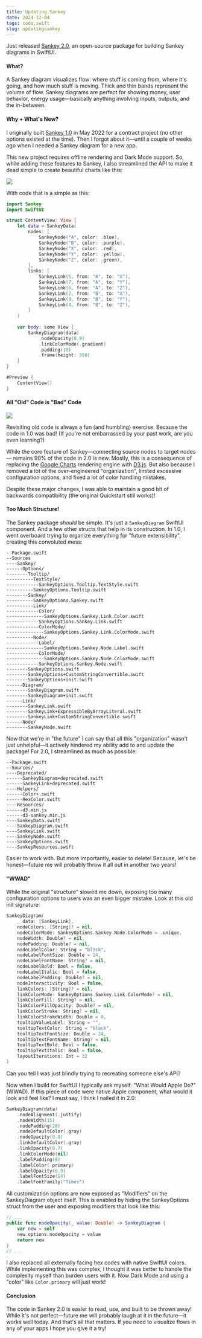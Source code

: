 ```yaml
---
title: Updating Sankey
date: 2024-12-04
tags: code,swift
slug: updatingsankey
---
```


Just released [Sankey 2.0](https://github.com/maxhumber/Sankey/tree/2.0), an open-source package for building Sankey diagrams in SwiftUI.

#### What?

A Sankey diagram visualizes flow: where stuff is coming from, where it's going, and how much stuff is moving. Thick and thin bands represent the volume of flow. Sankey diagrams are perfect for showing money, user behavior, energy usage—basically anything involving inputs, outputs, and the in-between.

#### Why + What's New?

I originally built [Sankey 1.0](https://github.com/maxhumber/Sankey/tree/1.0) in May 2022 for a contract project (no other options existed at the time). Then I forgot about it—until a couple of weeks ago when I needed a Sankey diagram for a new app.

This new project requires offline rendering and Dark Mode support. So, while adding these features to Sankey, I also streamlined the API to make it dead simple to create beautiful charts like this:

![](https://github.com/maxhumber/Sankey/raw/master/Images/quick.png)

With code that is a simple as this:

```swift
import Sankey
import SwiftUI

struct ContentView: View {
    let data = SankeyData(
        nodes: [
            SankeyNode("A", color: .blue),
            SankeyNode("B", color: .purple),
            SankeyNode("X", color: .red),
            SankeyNode("Y", color: .yellow),
            SankeyNode("Z", color: .green),
        ],
        links: [
            SankeyLink(5, from: "A", to: "X"),
            SankeyLink(7, from: "A", to: "Y"),
            SankeyLink(6, from: "A", to: "Z"),
            SankeyLink(2, from: "B", to: "X"),
            SankeyLink(9, from: "B", to: "Y"),
            SankeyLink(4, from: "B", to: "Z"),
        ]
    )
    
    var body: some View {
        SankeyDiagram(data)
            .nodeOpacity(0.9)
            .linkColorMode(.gradient)
            .padding(10)
            .frame(height: 350)
    }
}

#Preview {
    ContentView()
}
```

#### All "Old" Code is "Bad" Code

![](https://i.redd.it/djajn2o19ca81.jpg)

Revisiting old code is always a fun (and humbling) exercise. Because the code in 1.0 was bad! (If you're not embarrassed by your past work, are you even learning?)

While the core feature of Sankey—connecting source nodes to target nodes— remains 90% of the code in 2.0 is new. Mostly, this is a consequence of replacing the [Google Charts](https://developers.google.com/chart) rendering engine with [D3.js](https://d3js.org/). But also because I removed a lot of the over-engineered "organization", limited excessive configuration options, and fixed a lot of color handling mistakes.

Despite these major changes, I was able to maintain a good bit of backwards compatibility (the original Quickstart still works)!

#### Too Much Structure! 

The Sankey package *should* be simple. It's just a `SankeyDiagram` SwiftUI component. And a few other structs that help in its construction. In 1.0, I went overboard trying to organize everything for "future extensibility", creating this convoluted mess:

```
--Package.swift
--Sources
----Sankey/
------Options/
--------Tooltip/
----------TextStyle/
------------SankeyOptions.Tooltip.TextStyle.swift
----------SankeyOptions.Tooltip.swift
--------Sankey/
----------SankeyOptions.Sankey.swift
----------Link/
------------Color/
--------------SankeyOptions.Sankey.Link.Color.swift
------------SankeyOptions.Sankey.Link.swift
------------ColorMode/
--------------SankeyOptions.Sankey.Link.ColorMode.swift
----------Node/
------------Label/
--------------SankeyOptions.Sankey.Node.Label.swift
------------ColorMode/
--------------SankeyOptions.Sankey.Node.ColorMode.swift
------------SankeyOptions.Sankey.Node.swift
--------SankeyOptions.swift
--------SankeyOptions+CustomStringConvertible.swift
--------SankeyOptions+init.swift
------Diagram/
--------SankeyDiagram.swift
--------SankeyDiagram+init.swift
------Link/
--------SankeyLink.swift
--------SankeyLink+ExpressibleByArrayLiteral.swift
--------SankeyLink+CustomStringConvertible.swift
------Node/
--------SankeyNode.swift
```

Now that we're in "the future" I can say that all this "organization" wasn't just unhelpful—it actively hindered my ability add to and update the package! For 2.0, I streamlined as much as possible:

```
--Package.swift
--Sources/
----Deprecated/
------SankeyDiagram+deprecated.swift
------SankeyLink+deprecated.swift
----Helpers/
------Color+.swift
------HexColor.swift
----Resources/
------d3.min.js
------d3-sankey.min.js
----SankeyData.swift
----SankeyDiagram.swift
----SankeyLink.swift
----SankeyNode.swift
----SankeyOptions.swift
----SankeyResources.swift
```

Easier to work with. But more importantly, easier to delete! Because, let's be honest—future me will probably throw it all out in another two years!

#### "WWAD"

While the original "structure" slowed me down, exposing too many configuration options to users was an even bigger mistake. Look at this old init signature:

```swift
SankeyDiagram(
    _ data: [SankeyLink],
    nodeColors: [String]? = nil,
    nodeColorMode: SankeyOptions.Sankey.Node.ColorMode = .unique,
    nodeWidth: Double? = nil,
    nodePadding: Double? = nil,
    nodeLabelColor: String = "black",
    nodeLabelFontSize: Double = 24,
    nodeLabelFontName: String? = nil,
    nodeLabelBold: Bool = false,
    nodeLabelItalic: Bool = false,
    nodeLabelPadding: Double? = nil,
    nodeInteractivity: Bool = false,
    linkColors: [String]? = nil,
    linkColorMode: SankeyOptions.Sankey.Link.ColorMode? = nil,
    linkColorFill: String? = nil,
    linkColorFillOpacity: Double? = nil,
    linkColorStroke: String? = nil,
    linkColorStrokeWidth: Double = 0,
    tooltipValueLabel: String = "",
    tooltipTextColor: String = "black",
    tooltipTextFontSize: Double = 24,
    tooltipTextFontName: String? = nil,
    tooltipTextBold: Bool = false,
    tooltipTextItalic: Bool = false,
    layoutIterations: Int = 32
) 
```

Can you tell I was just blindly trying to recreating someone else's API?

Now when I build for SwiftUI I typically ask myself: "What Would Apple Do?" (WWAD). If this piece of code were native Apple component, what would it look and feel like? I must say, I think I nailed it in 2.0:

```swift
SankeyDiagram(data)
    .nodeAlignment(.justify)
    .nodeWidth(15)
    .nodePadding(20)
    .nodeDefaultColor(.gray)
    .nodeOpacity(0.8)
    .linkDefaultColor(.gray)
    .linkOpacity(0.7)
    .linkColorMode(nil)
    .labelPadding(8)
    .labelColor(.primary)
    .labelOpacity(0.9)
    .labelFontSize(14)
    .labelFontFamily("Times")
```

All customization options are now exposed as "Modifiers" on the SankeyDiagram object itself. This is enabled by hiding the SankeyOptions struct from the user and exposing modifiers that look like this:

```swift
// ...
public func nodeOpacity(_ value: Double) -> SankeyDiagram {
    var new = self
    new.options.nodeOpacity = value
    return new
}
// ...
```

I also replaced all externally facing hex codes with native SwiftUI colors. While implementing this was complex, I thought it was better to handle the complexity myself than burden users with it. Now Dark Mode and using a "color" like `Color.primary` will just work! 

#### Conclusion

The code in Sankey 2.0 is easier to read, use, and built to be thrown away! While it's not perfect—future me will probably laugh at it in the future—it works well today. And that's all that matters. If you need to visualize flows in any of your apps I hope you give it a try!
